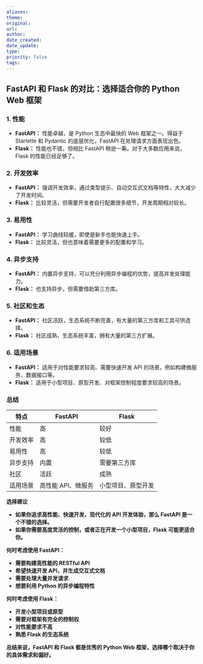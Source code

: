 ```yaml
---
aliases: 
theme: 
original: 
url: 
author: 
date_created: 
date_update: 
type: 
priority: false
tags:
---
```

## FastAPI 和 Flask 的对比：选择适合你的 Python Web 框架


### 1. **性能**

- **FastAPI：** 性能卓越，是 Python 生态中最快的 Web 框架之一。得益于 Starlette 和 Pydantic 的底层优化，FastAPI 在处理请求方面表现出色。
- **Flask：** 性能也不错，但相比 FastAPI 稍逊一筹。对于大多数应用来说，Flask 的性能已经足够了。

### 2. **开发效率**

- **FastAPI：** 强调开发效率，通过类型提示、自动交互式文档等特性，大大减少了开发时间。
- **Flask：** 比较灵活，但需要开发者自行配置很多细节，开发周期相对较长。

### 3. **易用性**

- **FastAPI：** 学习曲线较缓，即使是新手也能快速上手。
- **Flask：** 比较灵活，但也意味着需要更多的配置和学习。

### 4. **异步支持**

- **FastAPI：** 内置异步支持，可以充分利用异步编程的优势，提高并发处理能力。
- **Flask：** 也支持异步，但需要借助第三方库。

### 5. **社区和生态**

- **FastAPI：** 社区活跃，生态系统不断完善，有大量的第三方库和工具可供选择。
- **Flask：** 社区成熟，生态系统丰富，拥有大量的第三方扩展。

### 6. **适用场景**

- **FastAPI：** 适用于对性能要求较高、需要快速开发 API 的场景，例如构建微服务、数据接口等。
- **Flask：** 适用于小型项目、原型开发、对框架控制程度要求较高的场景。

### 总结

|特点|FastAPI|Flask|
|---|---|---|
|性能|高|较好|
|开发效率|高|较低|
|易用性|高|较低|
|异步支持|内置|需要第三方库|
|社区|活跃|成熟|
|适用场景|高性能 API、微服务|小型项目、原型开发|

**选择建议**

- **如果你追求高性能、快速开发、现代化的 API 开发体验，那么 FastAPI 是一个不错的选择。**
- **如果你需要高度灵活的控制，或者正在开发一个小型项目，Flask 可能更适合你。**

**何时考虑使用 FastAPI：**

- **需要构建高性能的 RESTful API**
- **希望快速开发 API，并生成交互式文档**
- **需要处理大量并发请求**
- **想要利用 Python 的异步编程特性**

**何时考虑使用 Flask：**

- **开发小型项目或原型**
- **需要对框架有完全的控制权**
- **对性能要求不高**
- **熟悉 Flask 的生态系统**

**总结来说，FastAPI 和 Flask 都是优秀的 Python Web 框架，选择哪个取决于你的具体需求和偏好。**

